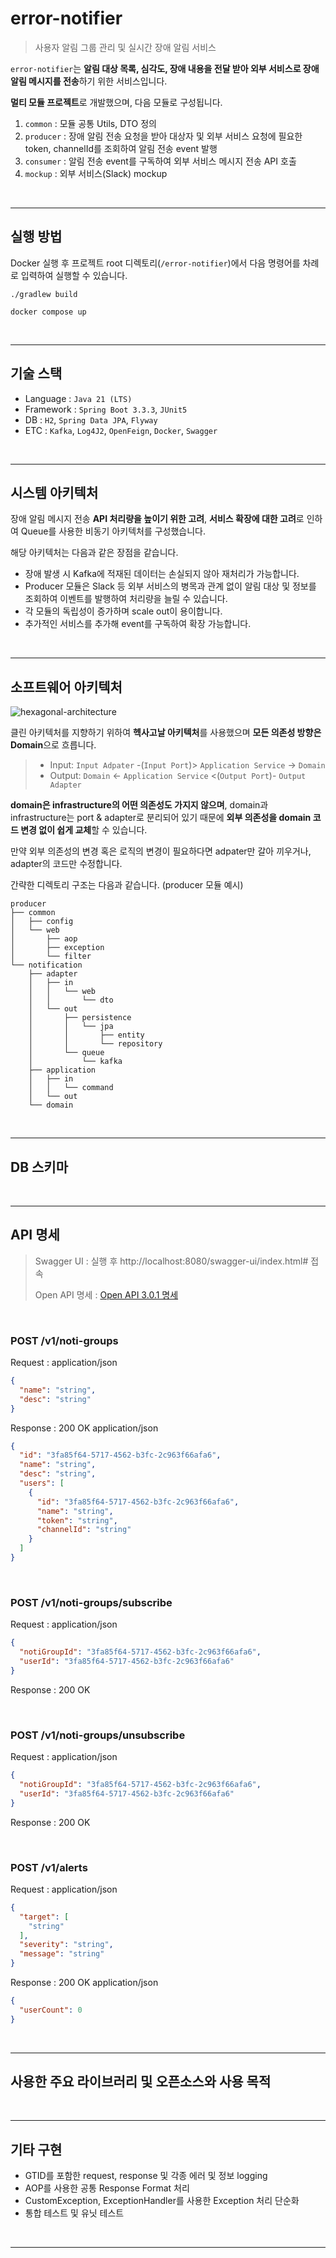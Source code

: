# error-notifier
> 사용자 알림 그룹 관리 및 실시간 장애 알림 서비스


`error-notifier`는 **알림 대상 목록, 심각도, 장애 내용을 전달 받아 외부 서비스로 장애 알림 메시지를 전송**하기 위한 서비스입니다.

**멀티 모듈 프로젝트**로 개발했으며, 다음 모듈로 구성됩니다.

1. `common` : 모듈 공통 Utils, DTO 정의
2. `producer` : 장애 알림 전송 요청을 받아 대상자 및 외부 서비스 요청에 필요한 token, channelId를 조회하여 알림 전송 event 발행
3. `consumer` : 알림 전송 event를 구독하여 외부 서비스 메시지 전송 API 호출
4. `mockup` : 외부 서비스(Slack) mockup

<br>

---

## 실행 방법

Docker 실행 후 프로젝트 root 디렉토리(`/error-notifier`)에서 다음 명령어를 차례로 입력하여 실행할 수 있습니다.

```
./gradlew build

docker compose up
```

<br>

---

## 기술 스택

- Language : `Java 21 (LTS)`
- Framework : `Spring Boot 3.3.3`, `JUnit5`
- DB : `H2`, `Spring Data JPA`, `Flyway`
- ETC : `Kafka`, `Log4J2`, `OpenFeign`, `Docker`, `Swagger`

<br>

---

## 시스템 아키텍처

장애 알림 메시지 전송 **API 처리량을 높이기 위한 고려**, **서비스 확장에 대한 고려**로 인하여 Queue를 사용한 비동기 아키텍처를 구성했습니다.

해당 아키텍처는 다음과 같은 장점을 같습니다.

- 장애 발생 시 Kafka에 적재된 데이터는 손실되지 않아 재처리가 가능합니다.
- Producer 모듈은 Slack 등 외부 서비스의 병목과 관계 없이 알림 대상 및 정보를 조회하여 이벤트를 발행하여 처리량을 늘릴 수 있습니다.
- 각 모듈의 독립성이 증가하며 scale out이 용이합니다.
- 추가적인 서비스를 추가해 event를 구독하여 확장 가능합니다.

<br>

---

## 소프트웨어 아키텍처

![hexagonal-architecture](readmesource/hexagonal-architecture.png)

클린 아키텍처를 지향하기 위하여 **헥사고날 아키텍처**를 사용했으며 **모든 의존성 방향은 Domain**으로 흐릅니다.

> - Input: `Input Adpater` -(`Input Port`)> `Application Service` -> `Domain`
> - Output: `Domain` <- `Application Service` <(`Output Port`)- `Output Adapter`

**domain은 infrastructure의 어떤 의존성도 가지지 않으며**, domain과 infrastructure는 port & adapter로 분리되어 있기 때문에 **외부 의존성을 domain 코드 변경 없이 쉽게 교체**할 수 있습니다.

만약 외부 의존성의 변경 혹은 로직의 변경이 필요하다면 adpater만 갈아 끼우거나, adapter의 코드만 수정합니다.

간략한 디렉토리 구조는 다음과 같습니다. (producer 모듈 예시)

```
producer
├── common
│   ├── config
│   └── web
│       ├── aop
│       ├── exception
│       └── filter
└── notification
    ├── adapter
    │   ├── in
    │   │   └── web
    │   │       └── dto
    │   └── out
    │       ├── persistence
    │       │   └── jpa
    │       │       ├── entity
    │       │       └── repository
    │       └── queue
    │           └── kafka
    ├── application
    │   ├── in
    │   │   └── command
    │   └── out
    └── domain
```

<br>

---

## DB 스키마

<br>

---

## API 명세

> Swagger UI : 실행 후 http://localhost:8080/swagger-ui/index.html# 접속
> 
> Open API 명세 : [Open API 3.0.1 명세](readmesource/open-api.md)

<br>

### POST /v1/noti-groups
Request : application/json
```json
{
  "name": "string",
  "desc": "string"
}
```
Response : 200 OK application/json
```json
{
  "id": "3fa85f64-5717-4562-b3fc-2c963f66afa6",
  "name": "string",
  "desc": "string",
  "users": [
    {
      "id": "3fa85f64-5717-4562-b3fc-2c963f66afa6",
      "name": "string",
      "token": "string",
      "channelId": "string"
    }
  ]
}
```

<br>

### POST /v1/noti-groups/subscribe
Request : application/json
```json
{
  "notiGroupId": "3fa85f64-5717-4562-b3fc-2c963f66afa6",
  "userId": "3fa85f64-5717-4562-b3fc-2c963f66afa6"
}
```
Response : 200 OK

<br>

### POST /v1/noti-groups/unsubscribe
Request : application/json
```json
{
  "notiGroupId": "3fa85f64-5717-4562-b3fc-2c963f66afa6",
  "userId": "3fa85f64-5717-4562-b3fc-2c963f66afa6"
}
```
Response : 200 OK

<br>

### POST /v1/alerts
Request : application/json
```json
{
  "target": [
    "string"
  ],
  "severity": "string",
  "message": "string"
}
```
Response : 200 OK application/json
```json
{
  "userCount": 0
}
```

<br>

---

## 사용한 주요 라이브러리 및 오픈소스와 사용 목적


<br>

---

## 기타 구현

- GTID를 포함한 request, response 및 각종 에러 및 정보 logging
- AOP를 사용한 공통 Response Format 처리
- CustomException, ExceptionHandler를 사용한 Exception 처리 단순화
- 통합 테스트 및 유닛 테스트

<br>

---


